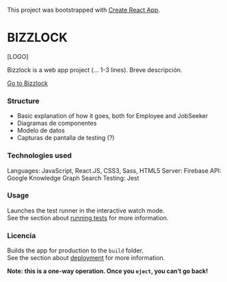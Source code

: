 This project was bootstrapped with [Create React App](https://github.com/facebook/create-react-app).

# BIZZLOCK

[LOGO]

Bizzlock is a web app project (... 1-3 lines). Breve descripción.

[Go to Bizzlock]()

### Structure

- Basic explanation of how it goes, both for Employee and JobSeeker
- Diagramas de componentes
- Modelo de datos
- Capturas de pantalla de testing (?)

### Technologies used

Languages: JavaScript, React.JS, CSS3, Sass, HTML5
Server: Firebase
API: Google Knowledge Graph Search
Testing: Jest

### Usage

Launches the test runner in the interactive watch mode.<br />
See the section about [running tests](https://facebook.github.io/create-react-app/docs/running-tests) for more information.

### Licencia

Builds the app for production to the `build` folder.<br />
See the section about [deployment](https://facebook.github.io/create-react-app/docs/deployment) for more information.

**Note: this is a one-way operation. Once you `eject`, you can’t go back!**
